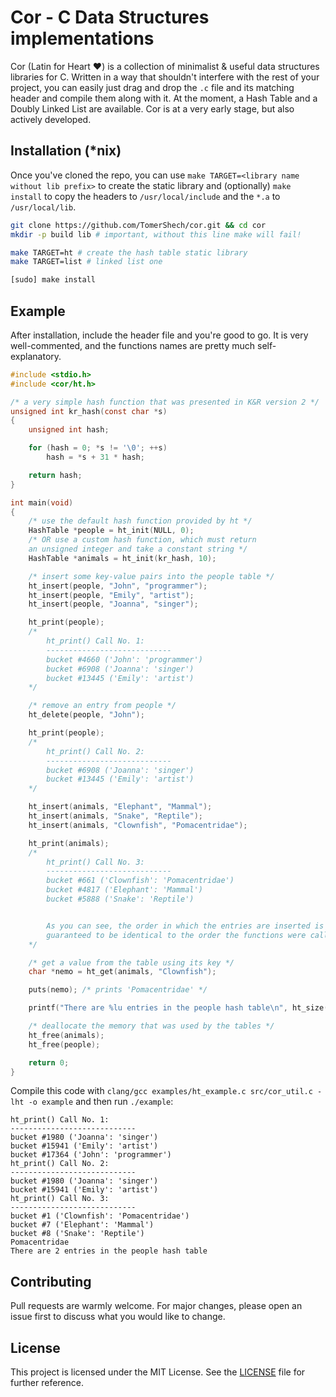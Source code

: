 # Cor - C Data Structures implementations

Cor (Latin for Heart ❤️) is a collection of minimalist & useful data structures libraries for C.
Written in a way that shouldn't interfere with the rest of your project, you can easily just drag and drop the `.c` file and its matching header and compile them along with it.
At the moment, a Hash Table and a Doubly Linked List are available. Cor is at a very early stage, but also actively developed.

## Installation (*nix)
Once you've cloned the repo, you can use `make TARGET=<library name without lib prefix>` to create the static library and (optionally) `make install` to copy the headers to `/usr/local/include` and the `*.a` to `/usr/local/lib`.
```sh
git clone https://github.com/TomerShech/cor.git && cd cor
mkdir -p build lib # important, without this line make will fail!

make TARGET=ht # create the hash table static library
make TARGET=list # linked list one

[sudo] make install
```

## Example
After installation, include the header file and you're good to go. It is very well-commented, and the functions names are pretty much self-explanatory.
```c
#include <stdio.h>
#include <cor/ht.h>

/* a very simple hash function that was presented in K&R version 2 */
unsigned int kr_hash(const char *s)
{
	unsigned int hash;

	for (hash = 0; *s != '\0'; ++s)
		hash = *s + 31 * hash;

	return hash;
}

int main(void)
{
	/* use the default hash function provided by ht */
	HashTable *people = ht_init(NULL, 0);
	/* OR use a custom hash function, which must return
	an unsigned integer and take a constant string */
	HashTable *animals = ht_init(kr_hash, 10);

	/* insert some key-value pairs into the people table */
	ht_insert(people, "John", "programmer");
	ht_insert(people, "Emily", "artist");
	ht_insert(people, "Joanna", "singer");

	ht_print(people);
	/*
		ht_print() Call No. 1:
		----------------------------
		bucket #4660 ('John': 'programmer')
		bucket #6908 ('Joanna': 'singer')
		bucket #13445 ('Emily': 'artist')
	*/

	/* remove an entry from people */
	ht_delete(people, "John");

	ht_print(people);
	/*
		ht_print() Call No. 2:
		----------------------------
		bucket #6908 ('Joanna': 'singer')
		bucket #13445 ('Emily': 'artist')
	*/

	ht_insert(animals, "Elephant", "Mammal");
	ht_insert(animals, "Snake", "Reptile");
	ht_insert(animals, "Clownfish", "Pomacentridae");

	ht_print(animals);
	/*
		ht_print() Call No. 3:
		----------------------------
		bucket #661 ('Clownfish': 'Pomacentridae')
		bucket #4817 ('Elephant': 'Mammal')
		bucket #5888 ('Snake': 'Reptile')


		As you can see, the order in which the entries are inserted is not
		guaranteed to be identical to the order the functions were called.
	*/

	/* get a value from the table using its key */
	char *nemo = ht_get(animals, "Clownfish");

	puts(nemo); /* prints 'Pomacentridae' */

	printf("There are %lu entries in the people hash table\n", ht_size(people));

	/* deallocate the memory that was used by the tables */
	ht_free(animals);
	ht_free(people);

	return 0;
}

```

Compile this code with `clang/gcc examples/ht_example.c src/cor_util.c -lht -o example` and then run `./example`:

```
ht_print() Call No. 1:
----------------------------
bucket #1980 ('Joanna': 'singer')
bucket #15941 ('Emily': 'artist')
bucket #17364 ('John': 'programmer')
ht_print() Call No. 2:
----------------------------
bucket #1980 ('Joanna': 'singer')
bucket #15941 ('Emily': 'artist')
ht_print() Call No. 3:
----------------------------
bucket #1 ('Clownfish': 'Pomacentridae')
bucket #7 ('Elephant': 'Mammal')
bucket #8 ('Snake': 'Reptile')
Pomacentridae
There are 2 entries in the people hash table
```

## Contributing
Pull requests are warmly welcome. For major changes, please open an issue first to discuss what you would like to change.

## License
This project is licensed under the MIT License. See the [LICENSE](https://github.com/TomerShech/cor/blob/master/LICENSE) file for further reference.
